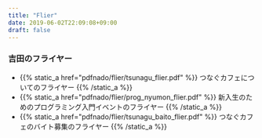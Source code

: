 ```yaml
---
title: "Flier"
date: 2019-06-02T22:09:08+09:00
draft: false
---
```



### 吉田のフライヤー
- {{% static_a href="pdfnado/flier/tsunagu_flier.pdf" %}} つなぐカフェについてのフライヤー {{% /static_a %}}
- {{% static_a href="pdfnado/flier/prog_nyumon_flier.pdf" %}} 新入生のためのプログラミング入門イベントのフライヤー {{% /static_a %}}
- {{% static_a href="pdfnado/flier/tsunagu_baito_flier.pdf" %}} つなぐカフェのバイト募集のフライヤー {{% /static_a %}}
